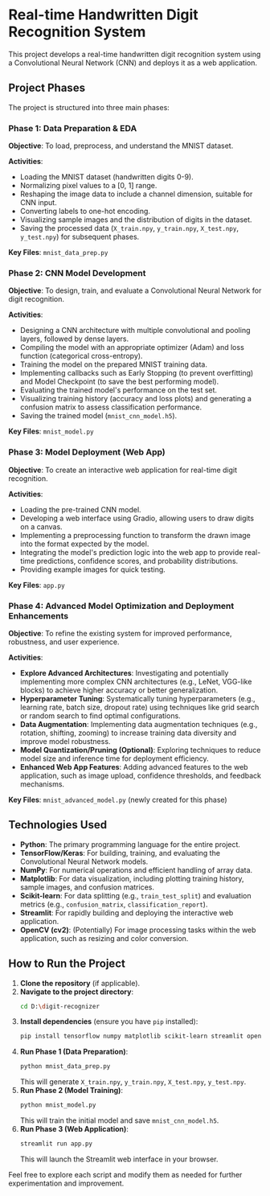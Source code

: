 # Real-time Handwritten Digit Recognition System

This project develops a real-time handwritten digit recognition system using a Convolutional Neural Network (CNN) and deploys it as a web application.

## Project Phases

The project is structured into three main phases:

### Phase 1: Data Preparation & EDA

**Objective**: To load, preprocess, and understand the MNIST dataset.

**Activities**:
-   Loading the MNIST dataset (handwritten digits 0-9).
-   Normalizing pixel values to a [0, 1] range.
-   Reshaping the image data to include a channel dimension, suitable for CNN input.
-   Converting labels to one-hot encoding.
-   Visualizing sample images and the distribution of digits in the dataset.
-   Saving the processed data (`X_train.npy`, `y_train.npy`, `X_test.npy`, `y_test.npy`) for subsequent phases.

**Key Files**: `mnist_data_prep.py`

### Phase 2: CNN Model Development

**Objective**: To design, train, and evaluate a Convolutional Neural Network for digit recognition.

**Activities**:
-   Designing a CNN architecture with multiple convolutional and pooling layers, followed by dense layers.
-   Compiling the model with an appropriate optimizer (Adam) and loss function (categorical cross-entropy).
-   Training the model on the prepared MNIST training data.
-   Implementing callbacks such as Early Stopping (to prevent overfitting) and Model Checkpoint (to save the best performing model).
-   Evaluating the trained model's performance on the test set.
-   Visualizing training history (accuracy and loss plots) and generating a confusion matrix to assess classification performance.
-   Saving the trained model (`mnist_cnn_model.h5`).

**Key Files**: `mnist_model.py`

### Phase 3: Model Deployment (Web App)

**Objective**: To create an interactive web application for real-time digit recognition.

**Activities**:
-   Loading the pre-trained CNN model.
-   Developing a web interface using Gradio, allowing users to draw digits on a canvas.
-   Implementing a preprocessing function to transform the drawn image into the format expected by the model.
-   Integrating the model's prediction logic into the web app to provide real-time predictions, confidence scores, and probability distributions.
-   Providing example images for quick testing.

**Key Files**: `app.py`

### Phase 4: Advanced Model Optimization and Deployment Enhancements

**Objective**: To refine the existing system for improved performance, robustness, and user experience.

**Activities**:
-   **Explore Advanced Architectures**: Investigating and potentially implementing more complex CNN architectures (e.g., LeNet, VGG-like blocks) to achieve higher accuracy or better generalization.
-   **Hyperparameter Tuning**: Systematically tuning hyperparameters (e.g., learning rate, batch size, dropout rate) using techniques like grid search or random search to find optimal configurations.
-   **Data Augmentation**: Implementing data augmentation techniques (e.g., rotation, shifting, zooming) to increase training data diversity and improve model robustness.
-   **Model Quantization/Pruning (Optional)**: Exploring techniques to reduce model size and inference time for deployment efficiency.
-   **Enhanced Web App Features**: Adding advanced features to the web application, such as image upload, confidence thresholds, and feedback mechanisms.

**Key Files**: `mnist_advanced_model.py` (newly created for this phase)

## Technologies Used

-   **Python**: The primary programming language for the entire project.
-   **TensorFlow/Keras**: For building, training, and evaluating the Convolutional Neural Network models.
-   **NumPy**: For numerical operations and efficient handling of array data.
-   **Matplotlib**: For data visualization, including plotting training history, sample images, and confusion matrices.
-   **Scikit-learn**: For data splitting (e.g., `train_test_split`) and evaluation metrics (e.g., `confusion_matrix`, `classification_report`).
-   **Streamlit**: For rapidly building and deploying the interactive web application.
-   **OpenCV (cv2)**: (Potentially) For image processing tasks within the web application, such as resizing and color conversion.

## How to Run the Project

1.  **Clone the repository** (if applicable).
2.  **Navigate to the project directory**:
    ```bash
    cd D:\digit-recognizer
    ```
3.  **Install dependencies** (ensure you have `pip` installed):
    ```bash
    pip install tensorflow numpy matplotlib scikit-learn streamlit opencv-python
    ```
4.  **Run Phase 1 (Data Preparation)**:
    ```bash
    python mnist_data_prep.py
    ```
    This will generate `X_train.npy`, `y_train.npy`, `X_test.npy`, `y_test.npy`.
5.  **Run Phase 2 (Model Training)**:
    ```bash
    python mnist_model.py
    ```
    This will train the initial model and save `mnist_cnn_model.h5`.
6.  **Run Phase 3 (Web Application)**:
    ```bash
    streamlit run app.py
    ```
    This will launch the Streamlit web interface in your browser.

Feel free to explore each script and modify them as needed for further experimentation and improvement.